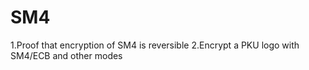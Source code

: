 # SM4
1.Proof that encryption of SM4 is reversible  2.Encrypt a PKU logo with SM4/ECB and other modes
